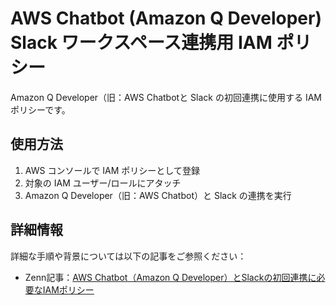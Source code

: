 # AWS Chatbot (Amazon Q Developer) Slack ワークスペース連携用 IAM ポリシー

Amazon Q Developer（旧：AWS Chatbotと Slack の初回連携に使用する IAM ポリシーです。

## 使用方法

1. AWS コンソールで IAM ポリシーとして登録
2. 対象の IAM ユーザー/ロールにアタッチ
3. Amazon Q Developer（旧：AWS Chatbot）と Slack の連携を実行

## 詳細情報

詳細な手順や背景については以下の記事をご参照ください：
- Zenn記事：[AWS Chatbot（Amazon Q Developer）とSlackの初回連携に必要なIAMポリシー](https://zenn.dev/enumura/articles/77b60b28b28dbb)

  
